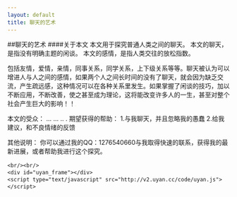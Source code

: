 ```yaml
---
layout: default
title: 聊天的艺术
---
```


##聊天的艺术
####关于本文
本文用于探究普通人类之间的聊天。
本文的聊天，是指没有明确主题的闲谈。
本文的感情，是指人类交往的放松指数。

包括友情，爱情，亲情，同事关系，同学关系，上下级关系等等。聊天被认为可以增进人与人之间的感情，如果两个人之间长时间的没有了聊天，就会因为缺乏交流，产生疏远感，这种情况可以在各种关系里发生。如果掌握了闲谈的技巧，加以不断应用，不断改善，使之甚至成为理论，这将能改变许多人的一生，甚至对整个社会产生巨大的影响！！<img src="/img/emoj/hj.jpg" width="1em" alt="">

本文的受众：
... ...  .. .
期望获得的帮助：
1.与我聊天，并且忽略我的愚蠢
2.给我建议，和不良情绪的反馈

其他说明：
你可以通过我的QQ：1276540660与我取得快速的联系，获得我的最新进展，或者帮助我进行这个探究。
<!-- UY BEGIN -->
	<br/><br/>
	<div id="uyan_frame"></div>
	<script type="text/javascript" src="http://v2.uyan.cc/code/uyan.js"></script>
<!-- UY END -->
